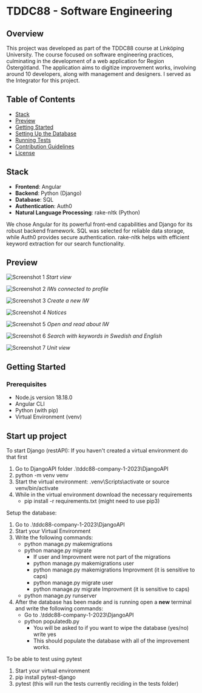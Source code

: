 # TDDC88 - Software Engineering

## Overview
This project was developed as part of the TDDC88 course at Linköping University. The course focused on software engineering practices, culminating in the development of a web application for Region Östergötland. The application aims to digitize improvement works, involving around 10 developers, along with management and designers. I served as the Integrator for this project.

## Table of Contents
- [Stack](#stack)
- [Preview](#preview)
- [Getting Started](#getting-started)
- [Setting Up the Database](#setting-up-the-database)
- [Running Tests](#running-tests)
- [Contribution Guidelines](#contribution-guidelines)
- [License](#license)

## Stack
- **Frontend**: Angular
- **Backend**: Python (Django)
- **Database**: SQL
- **Authentication**: Auth0
- **Natural Language Processing**: rake-nltk (Python)

We chose Angular for its powerful front-end capabilities and Django for its robust backend framework. SQL was selected for reliable data storage, while Auth0 provides secure authentication. rake-nltk helps with efficient keyword extraction for our search functionality.

## Preview
![Screenshot 1](imgs/login.png)
*Start view*

![Screenshot 2](imgs/myIWs.png)
*IWs connected to profile*

![Screenshot 3](imgs/new.png)
*Create a new IW*

![Screenshot 4](imgs/notify.png)
*Notices*

![Screenshot 5](imgs/review.png)
*Open and read about IW*

![Screenshot 6](imgs/search.png)
*Search with keywords in Swedish and English*

![Screenshot 7](imgs/unit.png)
*Unit view*

## Getting Started

### Prerequisites
- Node.js version 18.18.0
- Angular CLI
- Python (with pip)
- Virtual Environment (venv)

## Start up project

To start Django (restAPI):
If you haven't created a virtual environment do that first
1. Go to DjangoAPI folder .\tddc88-company-1-2023\DjangoAPI
2. python -m venv venv
3. Start the virtual environment: .venv\Scripts\activate or source venv/bin/activate
4. While in the virtual environment download the necessary requirements
    - pip install -r requirements.txt (might need to use pip3)

Setup the database:
1. Go to .\tddc88-company-1-2023\DjangoAPI
2. Start your Virtual Environment
3. Write the following commands:
    - python manage.py makemigrations
    - python manage.py migrate
        - If user and Improvment were not part of the migrations
        - python manage.py makemigrations user
        - python manage.py makemigrations Improvment (it is sensitive to caps)
        - python manage.py migrate user
        - python manage.py migrate Improvment (it is sensitive to caps)
    - python manage.py runserver
4. After the database has been made and is running open a **new** terminal and write the following commands:
    - Go to .\tddc88-company-1-2023\DjangoAPI
    - python populatedb.py
        - You will be asked to if you want to wipe the database (yes/no) write yes
        - This should populate the database with all of the improvement works.


To be able to test using pytest
1. Start your virtual environment
2. pip install pytest-django
3. pytest (this will run the tests currently reciding in the tests folder)
